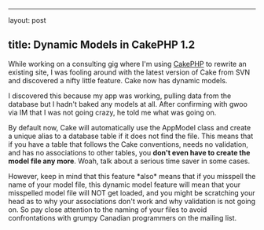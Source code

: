 <hr />

<p>layout: post</p>

<h2>title: Dynamic Models in CakePHP 1.2</h2>

<p>While working on a consulting gig where I'm using <a href="http://cakephp.org">CakePHP</a> to rewrite an existing site, I was fooling around with the latest version of Cake from SVN and discovered a nifty little feature.  Cake now has dynamic models.
</p>

<p>
I discovered this because my app was working, pulling data from the database but I hadn't baked any models at all.  After confirming with gwoo via IM that I was not going crazy, he told me what was going on.
</p>

<p>
By default now, Cake will automatically use the AppModel class and create a unique alias to a database table if it does not find the file.  This means that if you have a table that follows the Cake conventions, needs no validation, and has no associations to other tables, you <b>don't even have to create the model file any more</b>.  Woah, talk about a serious time saver in some cases.
</p>

<p>
However, keep in mind that this feature *also* means that if you misspell the name of your model file, this dynamic model feature will mean that your misspelled model file will NOT get loaded, and you might be scratching your head as to why your associations don't work and why validation is not going on. So pay close attention to the naming of your files to avoid confrontations with grumpy Canadian programmers on the mailing list.
</p>

